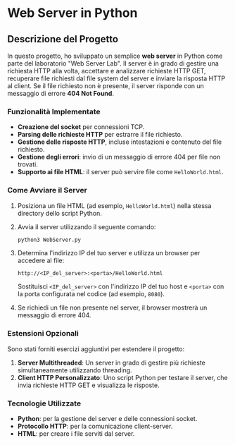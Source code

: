 # Web Server in Python

## Descrizione del Progetto

In questo progetto, ho sviluppato un semplice **web server** in Python come parte del laboratorio "Web Server Lab". Il server è in grado di gestire una richiesta HTTP alla volta, accettare e analizzare richieste HTTP GET, recuperare file richiesti dal file system del server e inviare la risposta HTTP al client. Se il file richiesto non è presente, il server risponde con un messaggio di errore **404 Not Found**.

### Funzionalità Implementate

- **Creazione del socket** per connessioni TCP.
- **Parsing delle richieste HTTP** per estrarre il file richiesto.
- **Gestione delle risposte HTTP**, incluse intestazioni e contenuto del file richiesto.
- **Gestione degli errori**: invio di un messaggio di errore 404 per file non trovati.
- **Supporto ai file HTML**: il server può servire file come `HelloWorld.html`.

### Come Avviare il Server

1. Posiziona un file HTML (ad esempio, `HelloWorld.html`) nella stessa directory dello script Python.
2. Avvia il server utilizzando il seguente comando:
   ```bash
   python3 WebServer.py
   ```
3. Determina l'indirizzo IP del tuo server e utilizza un browser per accedere al file:
   ```text
   http://<IP_del_server>:<porta>/HelloWorld.html
   ```
   Sostituisci `<IP_del_server>` con l'indirizzo IP del tuo host e `<porta>` con la porta configurata nel codice (ad esempio, `8080`).

4. Se richiedi un file non presente nel server, il browser mostrerà un messaggio di errore 404.

### Estensioni Opzionali

Sono stati forniti esercizi aggiuntivi per estendere il progetto:

1. **Server Multithreaded**: Un server in grado di gestire più richieste simultaneamente utilizzando threading.
2. **Client HTTP Personalizzato**: Uno script Python per testare il server, che invia richieste HTTP GET e visualizza le risposte.

### Tecnologie Utilizzate

- **Python**: per la gestione del server e delle connessioni socket.
- **Protocollo HTTP**: per la comunicazione client-server.
- **HTML**: per creare i file serviti dal server.
